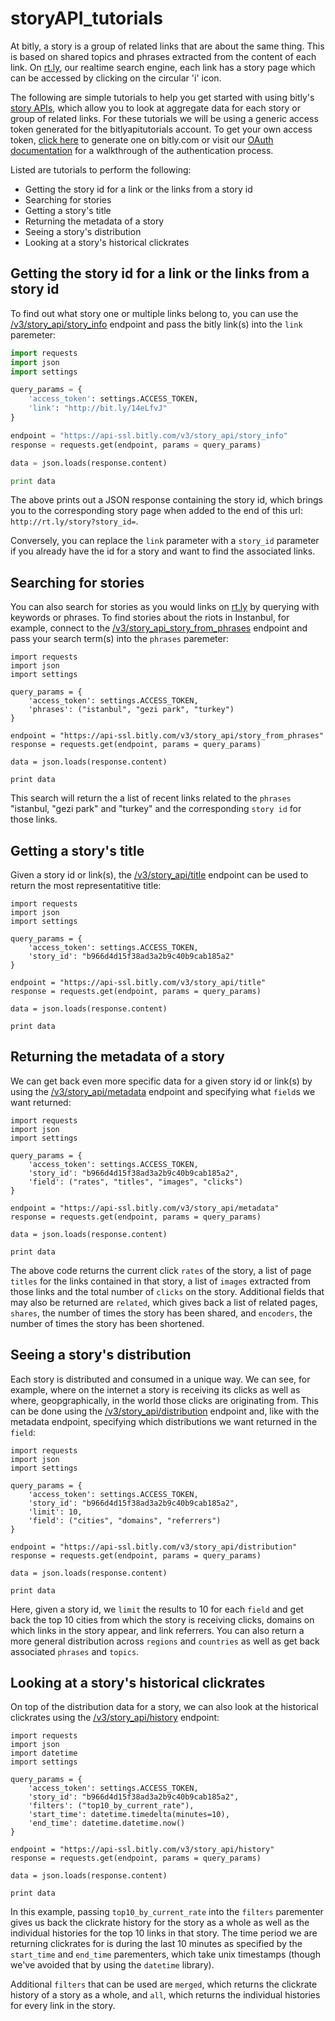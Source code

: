 storyAPI_tutorials
==================

At bitly, a story is a group of related links that are about the same thing. This is based on shared topics and phrases extracted from the content of each link. On  [rt.ly](http://rt.ly), our realtime search engine, each link has a story page which can be accessed by clicking on the circular 'i' icon.

The following are simple tutorials to help you get started with using bitly's [story APIs](http://dev.bitly.com/story_api.html), which allow you to look at aggregate data for each story or group of related links. For these tutorials we will be using a generic access token generated for the bitlyapitutorials account. To get your own
access token, [click here](https://bitly.com/a/oauth_apps) to generate
one on bitly.com or visit our [OAuth documentation](http://dev.bitly.com/authentication.html) for a walkthrough of the authentication process. 

Listed are tutorials to perform the following:

* Getting the story id for a link or the links from a story id
* Searching for stories
* Getting a story's title
* Returning the metadata of a story
* Seeing a story's distribution
* Looking at a story's historical clickrates

<a id="story_info"></a>Getting the story id for a link or the links from a story id
-------------------------------------------------------------------------------------
To find out what story one or multiple links belong to, you can use the [/v3/story_api/story_info](http://dev.bitly.com/story_api.html#v3_story_api_story_info) endpoint and pass the bitly link(s) into the `link` paremeter:

```python
import requests
import json
import settings

query_params = {
    'access_token': settings.ACCESS_TOKEN,
    'link': "http://bit.ly/14eLfvJ"
}

endpoint = "https://api-ssl.bitly.com/v3/story_api/story_info"
response = requests.get(endpoint, params = query_params)

data = json.loads(response.content)

print data
```
The above prints out a JSON response containing the story id, which brings you to the corresponding story page when added to the end of this url: `http://rt.ly/story?story_id=`.

Conversely, you can replace the `link` parameter with a `story_id` parameter if you already have the id for a story and want to find the associated links.  

<a id="phrases"></a>Searching for stories
--------------------------------------------------------------------------------
You can also search for stories as you would links on [rt.ly](http://rt.ly) by querying with keywords or phrases. To find stories about the riots in Instanbul, for example, connect to the [/v3/story_api_story_from_phrases](http://dev.bitly.com/story_api.html#v3_story_api_story_from_phrases) endpoint and pass your search term(s) into the `phrases` paremeter:

```
import requests
import json
import settings

query_params = {
    'access_token': settings.ACCESS_TOKEN,
    'phrases': ("istanbul", "gezi park", "turkey")
}

endpoint = "https://api-ssl.bitly.com/v3/story_api/story_from_phrases"
response = requests.get(endpoint, params = query_params)

data = json.loads(response.content)

print data
```

This search will return the a list of recent links related to the `phrases` "istanbul, "gezi park" and "turkey" and the corresponding `story id` for those links. 


<a id="title"></a>Getting a story's title
--------------------------------------------------------------------------------
Given a story id or link(s), the [/v3/story_api/title](http://dev.bitly.com/story_api.html#v3_story_api_title) endpoint can be used to return the most representatitive title:

```
import requests
import json
import settings

query_params = {
    'access_token': settings.ACCESS_TOKEN,
    'story_id': "b966d4d15f38ad3a2b9c40b9cab185a2"
}

endpoint = "https://api-ssl.bitly.com/v3/story_api/title"
response = requests.get(endpoint, params = query_params)

data = json.loads(response.content)

print data
```    

<a id="metadata"></a>Returning the metadata of a story
--------------------------------------------------------------------------------
We can get back even more specific data for a given story id or link(s) by using the [/v3/story_api/metadata](http://dev.bitly.com/story_api.html#v3_story_api_metadata) endpoint and specifying what `field`s we want returned:

```
import requests
import json
import settings

query_params = {
    'access_token': settings.ACCESS_TOKEN,
    'story_id': "b966d4d15f38ad3a2b9c40b9cab185a2",
    'field': ("rates", "titles", "images", "clicks")
}

endpoint = "https://api-ssl.bitly.com/v3/story_api/metadata"
response = requests.get(endpoint, params = query_params)

data = json.loads(response.content)

print data
```

The above code returns the current click `rates` of the story, a list of page `titles` for the links contained in that story, a list of `images` extracted from those links and the total number of `clicks` on the story. Additional fields that may also be returned are `related`, which gives back a list of related pages, `shares`, the number of times the story has been shared, and `encoders`, the number of times the story has been shortened.  

<a id="distribution"></a>Seeing a story's distribution
--------------------------------------------------------------------------------------
Each story is distributed and consumed in a unique way. We can see, for example, where on the internet a story is receiving its clicks as well as where, geopgraphically, in the world those clicks are originating from. This can be done using the [/v3/story_api/distribution](http://dev.bitly.com/story_api.html#v3_story_api_distribution) endpoint and, like with the metadata endpoint, specifying which distributions we want returned in the `field`:

```
import requests
import json
import settings

query_params = {
    'access_token': settings.ACCESS_TOKEN,
    'story_id': "b966d4d15f38ad3a2b9c40b9cab185a2",
    'limit': 10,
    'field': ("cities", "domains", "referrers")
}

endpoint = "https://api-ssl.bitly.com/v3/story_api/distribution"
response = requests.get(endpoint, params = query_params)

data = json.loads(response.content)

print data
```

Here, given a story id, we `limit` the results to 10 for each `field` and get back the top 10 cities from which the story is receiving clicks, domains on which links in the story appear, and link referrers. You can also return a more general distribution across `regions` and `countries` as well as get back associated `phrases` and `topics`. 


<a id="history"></a>Looking at a story's historical clickrates
--------------------------------------------------------------------------------
On top of the distribution data for a story, we can also look at the historical clickrates using the [/v3/story_api/history](http://dev.bitly.com/story_api.html#v3_story_api_history) endpoint:

```
import requests
import json
import datetime
import settings

query_params = {
    'access_token': settings.ACCESS_TOKEN,
    'story_id': "b966d4d15f38ad3a2b9c40b9cab185a2",
    'filters': ("top10_by_current_rate"),
    'start_time': datetime.timedelta(minutes=10),
    'end_time': datetime.datetime.now()
}

endpoint = "https://api-ssl.bitly.com/v3/story_api/history"
response = requests.get(endpoint, params = query_params)

data = json.loads(response.content)

print data
```

In this example, passing `top10_by_current_rate` into the `filters` parementer gives us back the clickrate history for the story as a whole as well as the individual histories for the top 10 links in that story. The time period we are returning clickrates for is during the last 10 minutes as specified by the `start_time` and `end_time` parementers, which take unix timestamps (though we've avoided that by using the `datetime` library). 

Additional `filters` that can be used are `merged`, which returns the clickrate history of a story as a whole, and `all`, which returns the individual histories for every link in the story.  
